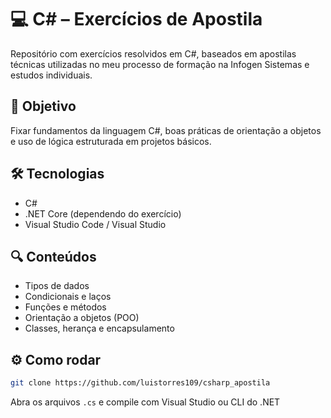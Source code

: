 # 💻 C# – Exercícios de Apostila

Repositório com exercícios resolvidos em C#, baseados em apostilas técnicas utilizadas no meu processo de formação na Infogen Sistemas e estudos individuais.

## 🧠 Objetivo

Fixar fundamentos da linguagem C#, boas práticas de orientação a objetos e uso de lógica estruturada em projetos básicos.

## 🛠️ Tecnologias

- C#
- .NET Core (dependendo do exercício)
- Visual Studio Code / Visual Studio

## 🔍 Conteúdos

- Tipos de dados
- Condicionais e laços
- Funções e métodos
- Orientação a objetos (POO)
- Classes, herança e encapsulamento

## ⚙️ Como rodar

```bash
git clone https://github.com/luistorres109/csharp_apostila
```

Abra os arquivos `.cs` e compile com Visual Studio ou CLI do .NET
